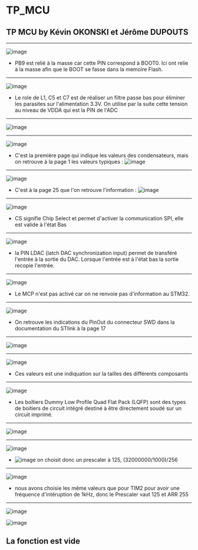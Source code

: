 # TP_MCU

## TP MCU by Kévin OKONSKI et Jérôme DUPOUTS

--------------------------------------------------------------------------------------------------------------------------------------------------------------------
![image](https://user-images.githubusercontent.com/125466579/225709386-0c18407f-e58a-407d-8489-4a63a83acfa7.png)

- PB9 est relié à la masse car cette PIN correspond à BOOT0. Ici ont relie à la masse afin que le BOOT se fasse dans la memoire Flash.

--------------------------------------------------------------------------------------------------------------------------------------------------------------------
![image](https://user-images.githubusercontent.com/125466579/225711961-0cbdb225-7b04-4b91-9631-63dbd51acf8d.png)

- Le role de L1, C5 et C7 est de réaliser un filtre passe bas pour éliminer les parasites sur l'alimentation 3.3V. On utilise par la suite cette tension au niveau de VDDA qui est la PIN de l'ADC

--------------------------------------------------------------------------------------------------------------------------------------------------------------------
![image](https://user-images.githubusercontent.com/125466579/225713425-0951e7d1-b6d4-456e-a947-a6c6d941fa72.png)

--------------------------------------------------------------------------------------------------------------------------------------------------------------------
![image](https://user-images.githubusercontent.com/125466579/225713473-0ec5d65a-7e45-4c93-aac5-911e6161603f.png)

- C'est la première page qui indique les valeurs des condensateurs, mais on retrouve à la page 1 les valeurs typiques : 
![image](https://user-images.githubusercontent.com/125466579/225715611-f8c5215c-45ae-4b72-a6ff-5de95e371cf7.png)

--------------------------------------------------------------------------------------------------------------------------------------------------------------------
![image](https://user-images.githubusercontent.com/125466579/225714090-1bfb86b0-bb4a-4f74-ba3d-a8e80c10d1ac.png)

- C'est à la page 25 que l'on retrouve l'information : 
![image](https://user-images.githubusercontent.com/125466579/225717110-af3f8de6-dfc3-4576-91e5-3cbd194df82e.png)

--------------------------------------------------------------------------------------------------------------------------------------------------------------------
![image](https://user-images.githubusercontent.com/125466579/225717252-28166763-a798-43f9-9027-8cf742e6578e.png)

- CS signifie Chip Select et permet d'activer la communication SPI, elle est valide à l'état Bas

--------------------------------------------------------------------------------------------------------------------------------------------------------------------
![image](https://user-images.githubusercontent.com/125466579/225717500-8fb6d702-99c5-4148-8234-7d9b548ab12a.png)

- la PIN LDAC (latch DAC synchronization input) permet de transféré l'entrée à la sortie du DAC. Lorsque l'entrée est à l'état bas la sortie recopie l'entrée.

--------------------------------------------------------------------------------------------------------------------------------------------------------------------
![image](https://user-images.githubusercontent.com/125466579/225720304-a2f5f671-9ed8-40fa-9543-ea6e929d8f62.png)

- Le MCP n'est pas activé car on ne renvoie pas d'information au STM32.

--------------------------------------------------------------------------------------------------------------------------------------------------------------------
![image](https://user-images.githubusercontent.com/125466579/225720472-11973f7c-7a84-4133-87f1-77f3d25f7a26.png)

- On retrouve les indications du PinOut du connecteur SWD dans la documentation du STlink à la page 17

--------------------------------------------------------------------------------------------------------------------------------------------------------------------
![image](https://user-images.githubusercontent.com/125466579/225721339-077c2be4-0d61-4cb2-bc82-beea29c3f105.png)

--------------------------------------------------------------------------------------------------------------------------------------------------------------------
![image](https://user-images.githubusercontent.com/125466579/225721460-db52873f-cfe0-4c71-a413-b398a063d183.png)

- Ces valeurs est une indiquation sur la tailles des différents composants

--------------------------------------------------------------------------------------------------------------------------------------------------------------------
![image](https://user-images.githubusercontent.com/125466579/225721772-a54bc03f-8ba9-4d54-8615-67c21d833a5c.png)

- Les boîtiers Dummy Low Profile Quad Flat Pack (LQFP) sont des types de boitiers de circuit intégré destiné à être directement soudé sur un circuit imprimé.

--------------------------------------------------------------------------------------------------------------------------------------------------------------------
![image](https://user-images.githubusercontent.com/125466579/225722685-a013c936-662a-42e9-b523-bc260fdb7004.png)

--------------------------------------------------------------------------------------------------------------------------------------------------------------------
![image](https://user-images.githubusercontent.com/125466579/225722762-c4ebb275-a35c-49fa-9091-58092ddcd285.png)

- ![image](https://user-images.githubusercontent.com/125466579/225723387-a52b5978-263f-4a1c-adb6-baf03fdb3d80.png)
on choisit donc un prescaler à 125, (32000000/1000)/256

--------------------------------------------------------------------------------------------------------------------------------------------------------------------
![image](https://user-images.githubusercontent.com/125466579/225726578-4b24bb8b-7864-4860-bdbd-ca6813e0caf9.png)

- nous avons choisie les même valeurs que pour TIM2 pour avoir une fréquence d'intéruption de 1kHz, donc le Prescaler vaut 125 et ARR 255

--------------------------------------------------------------------------------------------------------------------------------------------------------------------
![image](https://user-images.githubusercontent.com/125466579/225726913-e1dbf5fa-9c86-497d-8eeb-08ad8d59ee3f.png)

![image](https://user-images.githubusercontent.com/125466579/223980507-3857d2ae-9456-44b5-9b9a-b656f4222e2e.png)

La fonction est vide
--------------------------------------------------------------------------------------------------------------------------------------------------------------------

